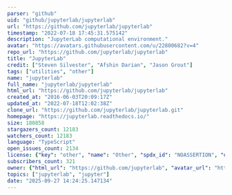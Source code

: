 ```yaml
---
parser: "github"
uid: "github/jupyterlab/jupyterlab"
url: "https://github.com/jupyterlab/jupyterlab"
timestamp: "2022-07-18 17:45:31.575142"
description: "JupyterLab computational environment."
avatar: "https://avatars.githubusercontent.com/u/22800682?v=4"
repo_url: "https://github.com/jupyterlab/jupyterlab"
title: "JupyterLab"
credit: ["Steven Silvester", "Afshin Darian", "Jason Grout"]
tags: ["utilities", "other"]
name: "jupyterlab"
full_name: "jupyterlab/jupyterlab"
html_url: "https://github.com/jupyterlab/jupyterlab"
created_at: "2016-06-03T20:09:17Z"
updated_at: "2022-07-18T12:02:38Z"
clone_url: "https://github.com/jupyterlab/jupyterlab.git"
homepage: "https://jupyterlab.readthedocs.io/"
size: 180858
stargazers_count: 12183
watchers_count: 12183
language: "TypeScript"
open_issues_count: 2134
license: {"key": "other", "name": "Other", "spdx_id": "NOASSERTION", "url": null, "node_id": "MDc6TGljZW5zZTA="}
subscribers_count: 321
owner: {"html_url": "https://github.com/jupyterlab", "avatar_url": "https://avatars.githubusercontent.com/u/22800682?v=4", "login": "jupyterlab", "type": "Organization"}
topics: ["jupyterlab", "jupyter"]
date: "2025-09-27 14:24:25.147134"
---
```

